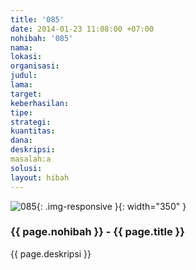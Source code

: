 ```yaml
---
title: '085'
date: 2014-01-23 11:08:00 +07:00
nohibah: '085'
nama:
lokasi:
organisasi:
judul:
lama:
target:
keberhasilan:
tipe:
strategi:
kuantitas:
dana:
deskripsi:
masalah:a
solusi:
layout: hibah
---
```


![085](/static/img/hibahcms/085.png){: .img-responsive }{: width="350" }

### {{ page.nohibah }} - {{ page.title }}

{{ page.deskripsi }}
